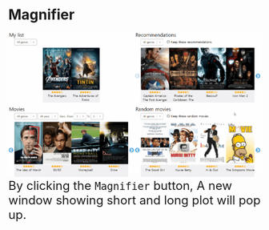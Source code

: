 # Magnifier
<img src="../content/mag.gif"/>
<span style="font-size:18pt;">
By clicking the <code>Magnifier</code> button, A new window showing short and long plot will pop up.
</span>  